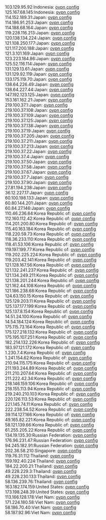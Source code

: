 103.129.95.92:Indonesia: [ovpn config](vpn/103_129_95_92.ovpn)  
125.167.68.145:Indonesia: [ovpn config](vpn/125_167_68_145.ovpn)  
114.152.189.31:Japan: [ovpn config](vpn/114_152_189_31.ovpn)  
114.186.91.253:Japan: [ovpn config](vpn/114_186_91_253.ovpn)  
114.188.68.164:Japan: [ovpn config](vpn/114_188_68_164.ovpn)  
119.228.116.213:Japan: [ovpn config](vpn/119_228_116_213.ovpn)  
120.138.134.224:Japan: [ovpn config](vpn/120_138_134_224.ovpn)  
121.108.250.177:Japan: [ovpn config](vpn/121_108_250_177.ovpn)  
121.117.200.188:Japan: [ovpn config](vpn/121_117_200_188.ovpn)  
121.3.101.169:Japan: [ovpn config](vpn/121_3_101_169.ovpn)  
123.223.184.86:Japan: [ovpn config](vpn/123_223_184_86.ovpn)  
125.52.116.114:Japan: [ovpn config](vpn/125_52_116_114.ovpn)  
131.129.13.61:Japan: [ovpn config](vpn/131_129_13_61.ovpn)  
131.129.92.119:Japan: [ovpn config](vpn/131_129_92_119.ovpn)  
133.175.119.70:Japan: [ovpn config](vpn/133_175_119_70.ovpn)  
138.64.226.49:Japan: [ovpn config](vpn/138_64_226_49.ovpn)  
138.64.227.44:Japan: [ovpn config](vpn/138_64_227_44.ovpn)  
147.192.123.125:Japan: [ovpn config](vpn/147_192_123_125.ovpn)  
153.161.162.21:Japan: [ovpn config](vpn/153_161_162_21.ovpn)  
219.100.37.1:Japan: [ovpn config](vpn/219_100_37_1.ovpn)  
219.100.37.108:Japan: [ovpn config](vpn/219_100_37_108.ovpn)  
219.100.37.109:Japan: [ovpn config](vpn/219_100_37_109.ovpn)  
219.100.37.125:Japan: [ovpn config](vpn/219_100_37_125.ovpn)  
219.100.37.138:Japan: [ovpn config](vpn/219_100_37_138.ovpn)  
219.100.37.19:Japan: [ovpn config](vpn/219_100_37_19.ovpn)  
219.100.37.205:Japan: [ovpn config](vpn/219_100_37_205.ovpn)  
219.100.37.211:Japan: [ovpn config](vpn/219_100_37_211.ovpn)  
219.100.37.213:Japan: [ovpn config](vpn/219_100_37_213.ovpn)  
219.100.37.22:Japan: [ovpn config](vpn/219_100_37_22.ovpn)  
219.100.37.4:Japan: [ovpn config](vpn/219_100_37_4.ovpn)  
219.100.37.50:Japan: [ovpn config](vpn/219_100_37_50.ovpn)  
219.100.37.58:Japan: [ovpn config](vpn/219_100_37_58.ovpn)  
219.100.37.67:Japan: [ovpn config](vpn/219_100_37_67.ovpn)  
219.100.37.7:Japan: [ovpn config](vpn/219_100_37_7.ovpn)  
219.100.37.90:Japan: [ovpn config](vpn/219_100_37_90.ovpn)  
27.81.194.238:Japan: [ovpn config](vpn/27_81_194_238.ovpn)  
36.12.227.17:Japan: [ovpn config](vpn/36_12_227_17.ovpn)  
60.100.198.133:Japan: [ovpn config](vpn/60_100_198_133.ovpn)  
60.80.144.201:Japan: [ovpn config](vpn/60_80_144_201.ovpn)  
60.84.27.146:Japan: [ovpn config](vpn/60_84_27_146.ovpn)  
110.46.236.64:Korea Republic of: [ovpn config](vpn/110_46_236_64.ovpn)  
112.160.112.42:Korea Republic of: [ovpn config](vpn/112_160_112_42.ovpn)  
114.201.200.80:Korea Republic of: [ovpn config](vpn/114_201_200_80.ovpn)  
115.40.163.184:Korea Republic of: [ovpn config](vpn/115_40_163_184.ovpn)  
118.220.59.73:Korea Republic of: [ovpn config](vpn/118_220_59_73.ovpn)  
118.36.233.110:Korea Republic of: [ovpn config](vpn/118_36_233_110.ovpn)  
118.41.53.106:Korea Republic of: [ovpn config](vpn/118_41_53_106.ovpn)  
119.197.199.77:Korea Republic of: [ovpn config](vpn/119_197_199_77.ovpn)  
119.202.225.224:Korea Republic of: [ovpn config](vpn/119_202_225_224.ovpn)  
119.203.42.141:Korea Republic of: [ovpn config](vpn/119_203_42_141.ovpn)  
121.128.167.56:Korea Republic of: [ovpn config](vpn/121_128_167_56.ovpn)  
121.132.241.237:Korea Republic of: [ovpn config](vpn/121_132_241_237.ovpn)  
121.134.249.211:Korea Republic of: [ovpn config](vpn/121_134_249_211.ovpn)  
121.138.201.244:Korea Republic of: [ovpn config](vpn/121_138_201_244.ovpn)  
121.162.44.108:Korea Republic of: [ovpn config](vpn/121_162_44_108.ovpn)  
121.186.238.68:Korea Republic of: [ovpn config](vpn/121_186_238_68.ovpn)  
124.63.150.15:Korea Republic of: [ovpn config](vpn/124_63_150_15.ovpn)  
125.129.203.11:Korea Republic of: [ovpn config](vpn/125_129_203_11.ovpn)  
125.137.177.199:Korea Republic of: [ovpn config](vpn/125_137_177_199.ovpn)  
125.137.8.154:Korea Republic of: [ovpn config](vpn/125_137_8_154.ovpn)  
14.51.24.100:Korea Republic of: [ovpn config](vpn/14_51_24_100.ovpn)  
14.54.184.124:Korea Republic of: [ovpn config](vpn/14_54_184_124.ovpn)  
175.115.73.164:Korea Republic of: [ovpn config](vpn/175_115_73_164.ovpn)  
175.127.218.132:Korea Republic of: [ovpn config](vpn/175_127_218_132.ovpn)  
175.195.107.251:Korea Republic of: [ovpn config](vpn/175_195_107_251.ovpn)  
182.214.132.226:Korea Republic of: [ovpn config](vpn/182_214_132_226.ovpn)  
183.97.121.172:Korea Republic of: [ovpn config](vpn/183_97_121_172.ovpn)  
1.230.7.4:Korea Republic of: [ovpn config](vpn/1_230_7_4.ovpn)  
1.241.154.62:Korea Republic of: [ovpn config](vpn/1_241_154_62.ovpn)  
210.94.115.175:Korea Republic of: [ovpn config](vpn/210_94_115_175.ovpn)  
211.193.244.89:Korea Republic of: [ovpn config](vpn/211_193_244_89.ovpn)  
211.210.207.64:Korea Republic of: [ovpn config](vpn/211_210_207_64.ovpn)  
211.222.42.34:Korea Republic of: [ovpn config](vpn/211_222_42_34.ovpn)  
218.146.159.106:Korea Republic of: [ovpn config](vpn/218_146_159_106.ovpn)  
218.155.113.94:Korea Republic of: [ovpn config](vpn/218_155_113_94.ovpn)  
219.240.210.103:Korea Republic of: [ovpn config](vpn/219_240_210_103.ovpn)  
220.126.113.53:Korea Republic of: [ovpn config](vpn/220_126_113_53.ovpn)  
221.145.74.11:Korea Republic of: [ovpn config](vpn/221_145_74_11.ovpn)  
222.238.54.52:Korea Republic of: [ovpn config](vpn/222_238_54_52.ovpn)  
39.114.127.166:Korea Republic of: [ovpn config](vpn/39_114_127_166.ovpn)  
49.165.82.221:Korea Republic of: [ovpn config](vpn/49_165_82_221.ovpn)  
58.121.139.66:Korea Republic of: [ovpn config](vpn/58_121_139_66.ovpn)  
61.255.205.22:Korea Republic of: [ovpn config](vpn/61_255_205_22.ovpn)  
134.19.135.30:Russian Federation: [ovpn config](vpn/134_19_135_30.ovpn)  
176.96.231.47:Russian Federation: [ovpn config](vpn/176_96_231_47.ovpn)  
94.245.182.91:Russian Federation: [ovpn config](vpn/94_245_182_91.ovpn)  
202.36.58.210:Singapore: [ovpn config](vpn/202_36_58_210.ovpn)  
119.76.31.112:Thailand: [ovpn config](vpn/119_76_31_112.ovpn)  
159.192.40.224:Thailand: [ovpn config](vpn/159_192_40_224.ovpn)  
184.22.200.21:Thailand: [ovpn config](vpn/184_22_200_21.ovpn)  
49.228.229.3:Thailand: [ovpn config](vpn/49_228_229_3.ovpn)  
49.228.230.133:Thailand: [ovpn config](vpn/49_228_230_133.ovpn)  
58.136.239.76:Thailand: [ovpn config](vpn/58_136_239_76.ovpn)  
163.182.174.159:United States: [ovpn config](vpn/163_182_174_159.ovpn)  
173.198.248.39:United States: [ovpn config](vpn/173_198_248_39.ovpn)  
113.166.128.178:Viet Nam: [ovpn config](vpn/113_166_128_178.ovpn)  
171.224.180.58:Viet Nam: [ovpn config](vpn/171_224_180_58.ovpn)  
58.186.70.40:Viet Nam: [ovpn config](vpn/58_186_70_40.ovpn)  
58.187.92.96:Viet Nam: [ovpn config](vpn/58_187_92_96.ovpn)  
